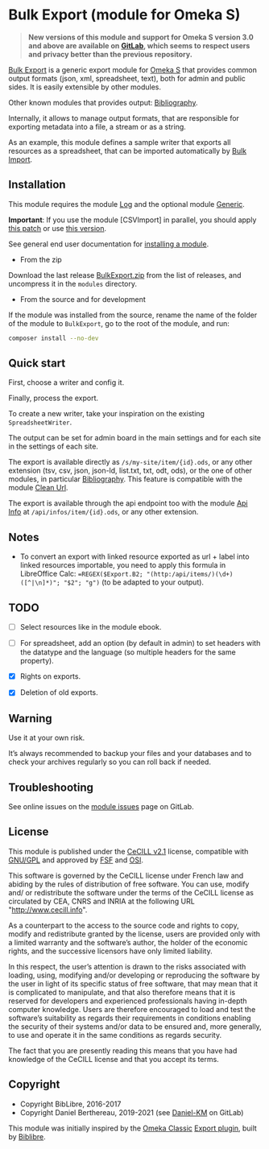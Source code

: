 Bulk Export (module for Omeka S)
================================

> __New versions of this module and support for Omeka S version 3.0 and above
> are available on [GitLab], which seems to respect users and privacy better
> than the previous repository.__

[Bulk Export] is a generic export module for [Omeka S] that provides common
output formats (json, xml, spreadsheet, text), both for admin and public sides.
It is easily extensible by other modules.

Other known modules that provides output: [Bibliography].

Internally, it allows to manage output formats, that are responsible for
exporting metadata into a file, a stream or as a string.

As an example, this module defines a sample writer that exports all resources as
a spreadsheet, that can be imported automatically by [Bulk Import].


Installation
------------

This module requires the module [Log] and the optional module [Generic].

**Important**: If you use the module [CSVImport] in parallel, you should apply
[this patch] or use [this version].

See general end user documentation for [installing a module].

* From the zip

Download the last release [BulkExport.zip] from the list of releases, and
uncompress it in the `modules` directory.

* From the source and for development

If the module was installed from the source, rename the name of the folder of
the module to `BulkExport`, go to the root of the module, and run:

```sh
composer install --no-dev
```


Quick start
-----------

First, choose a writer and config it.

Finally, process the export.

To create a new writer, take your inspiration on the existing `SpreadsheetWriter`.

The output can be set for admin board in the main settings and for each site in
the settings of each site.

The export is available directly as `/s/my-site/item/{id}.ods`, or any other
extension (tsv, csv, json, json-ld, list.txt, txt, odt, ods), or the one of other
modules, in particular [Bibliography]. This feature is compatible with the module
[Clean Url].

The export is available through the api endpoint too with the module [Api Info]
at `/api/infos/item/{id}.ods`, or any other extension.


Notes
-----

- To convert an export with linked resource exported as url + label into linked
  resources importable, you need to apply this formula in LibreOffice Calc:
  `=REGEX($Export.B2; "(http:/api/items/)(\d+)([^|\n]*)"; "$2"; "g")`
  (to be adapted to your output).


TODO
----

- [ ] Select resources like in the module ebook.
- [ ] For spreadsheet, add an option (by default in admin) to set headers with the datatype and the language (so multiple headers for the same property).
- [x] Rights on exports.
- [x] Deletion of old exports.


Warning
-------

Use it at your own risk.

It’s always recommended to backup your files and your databases and to check
your archives regularly so you can roll back if needed.


Troubleshooting
---------------

See online issues on the [module issues] page on GitLab.


License
-------

This module is published under the [CeCILL v2.1] license, compatible with
[GNU/GPL] and approved by [FSF] and [OSI].

This software is governed by the CeCILL license under French law and abiding by
the rules of distribution of free software. You can use, modify and/ or
redistribute the software under the terms of the CeCILL license as circulated by
CEA, CNRS and INRIA at the following URL "http://www.cecill.info".

As a counterpart to the access to the source code and rights to copy, modify and
redistribute granted by the license, users are provided only with a limited
warranty and the software’s author, the holder of the economic rights, and the
successive licensors have only limited liability.

In this respect, the user’s attention is drawn to the risks associated with
loading, using, modifying and/or developing or reproducing the software by the
user in light of its specific status of free software, that may mean that it is
complicated to manipulate, and that also therefore means that it is reserved for
developers and experienced professionals having in-depth computer knowledge.
Users are therefore encouraged to load and test the software’s suitability as
regards their requirements in conditions enabling the security of their systems
and/or data to be ensured and, more generally, to use and operate it in the same
conditions as regards security.

The fact that you are presently reading this means that you have had knowledge
of the CeCILL license and that you accept its terms.


Copyright
---------

* Copyright BibLibre, 2016-2017
* Copyright Daniel Berthereau, 2019-2021 (see [Daniel-KM] on GitLab)

This module was initially inspired by the [Omeka Classic] [Export plugin], built
by [Biblibre].


[Bulk Export]: https://gitlab.com/Daniel-KM/Omeka-S-module-BulkExport
[Omeka S]: https://omeka.org/s
[Bulk Import]: https://gitlab.com/Daniel-KM/Omeka-S-module-BulkImport
[Omeka Classic]: https://omeka.org/classic
[Export plugin]: https://github.com/BibLibre/Omeka-plugin-Import
[Bibliography]: https://gitlab.com/Daniel-KM/Omeka-S-module-Bibliography
[Clean Url]: https://gitlab.com/Daniel-KM/Omeka-S-module-CleanUrl
[Generic]: https://gitlab.com/Daniel-KM/Omeka-S-module-Generic
[Log]: https://gitlab.com/Daniel-KM/Omeka-S-module-Log
[BulkExport.zip]: https://gitlab.com/Daniel-KM/Omeka-S-module-BulkExport/releases
[installing a module]: http://dev.omeka.org/docs/s/user-manual/modules/#installing-modules
[CSV Import]: https://github.com/omeka-s-modules/CSVImport
[Api Info]: https://gitlab.com/Daniel-KM/Omeka-S-module/ApiInfo
[this patch]: https://github.com/omeka-s-modules/CSVImport/pull/182
[this version]: https://github.com/Daniel-KM/Omeka-S-module-CSVImport
[module issues]: https://gitlab.com/Daniel-KM/Omeka-S-module-BulkExport/issues
[CeCILL v2.1]: https://www.cecill.info/licences/Licence_CeCILL_V2.1-en.html
[GNU/GPL]: https://www.gnu.org/licenses/gpl-3.0.html
[FSF]: https://www.fsf.org
[OSI]: http://opensource.org
[MIT]: https://github.com/sandywalker/webui-popover/blob/master/LICENSE.txt
[BibLibre]: https://github.com/BibLibre
[GitLab]: https://gitlab.com/Daniel-KM
[Daniel-KM]: https://gitlab.com/Daniel-KM "Daniel Berthereau"
